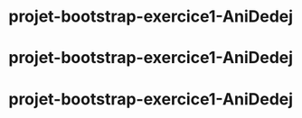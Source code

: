 # projet-bootstrap-exercice1-AniDedej
# projet-bootstrap-exercice1-AniDedej
# projet-bootstrap-exercice1-AniDedej
